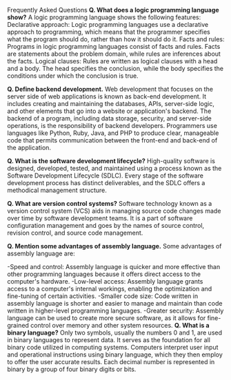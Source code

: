 Frequently Asked Questions
**Q. What does a logic programming language show?**
A logic programming language shows the following features:
Declarative approach: Logic programming languages use a declarative approach to programming, which means that the programmer specifies what the program should do, rather than how it should do it.
Facts and rules: Programs in logic programming languages consist of facts and rules. Facts are statements about the problem domain, while rules are inferences about the facts.
Logical clauses: Rules are written as logical clauses with a head and a body. The head specifies the conclusion, while the body specifies the conditions under which the conclusion is true.

**Q. Define backend development.**
Web development that focuses on the server side of web applications is known as back-end development. It includes creating and maintaining the databases, APIs, server-side logic, and other elements that go into a website or application's backend. The backend of a program, including data storage, security, and server-side operations, is the responsibility of backend developers. Programmers use languages like Python, Ruby, Java, and PHP to produce clear, manageable code that permits communication between the front-end and back-end of the application.

**Q. What is the software development lifecycle?**
High-quality software is designed, developed, tested, and maintained using a process known as the Software Development Lifecycle (SDLC). Every stage of the software development process has distinct deliverables, and the SDLC offers a methodical management structure.

**Q. What are version control systems?**
Software technology known as a version control system (VCS) aids in managing source code changes made over time by software development teams. It is a part of software configuration management and goes by the names of source control, revision control, and source code management.

**Q. Mention some advantages of assembly language.**
Some advantages of assembly language are:

-Speed and control: Assembly language is quicker and more effective than other programming languages because it offers direct access to the computer's hardware.
-Low-level access: Assembly language grants access to a computer's internal workings, enabling the optimization and fine-tuning of certain activities.
-Smaller code size: Code written in assembly language is shorter and easier to manage and maintain than code written in higher-level programming languages.
-Greater security: Assembly language can be used to create more secure software, as it allows for fine-grained control over memory and other system resources.
**Q. What is a binary language?**
Only two symbols, usually the numbers 0 and 1, are used in binary languages to represent data. It serves as the foundation for all binary code utilized in computing systems. Computers interpret user input and operational instructions using binary language, which they then employ to offer the user accurate results. Each decimal number is represented in binary by a group of four binary digits or bits.

